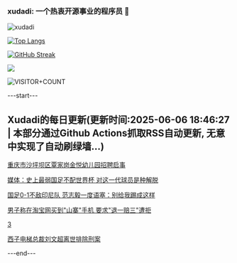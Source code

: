 ### xudadi: 一个热衷开源事业的程序员 👋

![xudadi](https://github-readme-stats-git-masterorgs-github-readme-stats-team.vercel.app/api?username=xudadi)

[![Top Langs](https://github-readme-stats.vercel.app/api/top-langs/?username=xudadi)](https://github.com/anuraghazra/github-readme-stats)

[![GitHub Streak](https://streak-stats.demolab.com?user=xudadi&locale=zh_Hans)](https://git.io/streak-stats)

![](https://raw.githubusercontent.com/xudadi/xudadi/main/assets/github-contribution-grid-snake.svg)

![VISITOR+COUNT](https://komarev.com/ghpvc/?username=xudadi&label=VISITOR+COUNT)


---start---

## Xudadi的每日更新(更新时间:2025-06-06 18:46:27 | 本部分通过Github Actions抓取RSS自动更新, 无意中实现了自动刷绿墙...)

[重庆市沙坪坝区覃家岗金悦幼儿园招聘启事](https://www.gongkaoleida.com/article/2435073)

[媒体：史上最弱国足不配世界杯 对这一代球员是种解脱](https://m.163.com/news/article/K1BR9CF80514R9P4.html)

[国足0-1不敌印尼队 范志毅一度语塞：别给我踢成这样](https://m.163.com/news/article/K1BQU2CT0530JPVV.html)

[男子称在淘宝网买到"山寨"手机 要求"退一赔三"遭拒](https://m.163.com/news/article/K1AC57FP05561G0D.html)

[3](https://m.163.com/touch/news/sub/domestic)

[西子电梯总裁刘文超离世排除刑案](https://m.163.com/news/article/K1AMBTVT051492T3.html)

---end---
